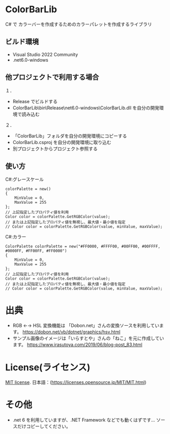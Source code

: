 # ColorBarLib
C# で カラーバーを作成するためのカラーパレットを作成するライブラリ

## ビルド環境
- Visual Studio 2022 Community
- .net6.0-windows

## 他プロジェクトで利用する場合
１．
- Release でビルドする
- ColorBarLib\bin\Release\net6.0-windows\ColorBarLib.dll を自分の開発環境で読み込む

２．
- 「ColorBarLib」フォルダを自分の開発環境にコピーする
- ColorBarLib.csproj を自分の開発環境に取り込む
- 別プロジェクトからプロジェクト参照する

## 使い方
C#:グレースケール
```
colorPalette = new()
{
    MinValue = 0,
    MaxValue = 255
};
// 上記指定したプロパティ値を利用
Color color = colorPalette.GetRGBColor(value);
// または上記指定したプロパティ値を無視し、最大値・最小値を指定
// Color color = colorPalette.GetRGBColor(value, minValue, maxValue);
```
C#:カラー
```
ColorPalette colorPalette = new("#FF0000, #FFFF00, #00FF00, #00FFFF, #0000FF, #FF00FF, #FF0000")
{
    MinValue = 0,
    MaxValue = 255
};
// 上記指定したプロパティ値を利用
Color color = colorPalette.GetRGBColor(value);
// または上記指定したプロパティ値を無視し、最大値・最小値を指定
// Color color = colorPalette.GetRGBColor(value, minValue, maxValue);
```

# 出典
* RGB ←→ HSL 変換機能は 「Dobon.net」さんの変換ソースを利用しています。
https://dobon.net/vb/dotnet/graphics/hsv.html
* サンプル画像のイメージは「いらすとや」さんの「ねこ」を元に作成しています。
https://www.irasutoya.com/2019/06/blog-post_83.html

# License(ライセンス)
[MIT license](https://en.wikipedia.org/wiki/MIT_License).
日本語：(https://licenses.opensource.jp/MIT/MIT.html)

# その他
- .net 6 を利用していますが、.NET Framework などでも動くはずです…
  ソースだけコピーしてください。

